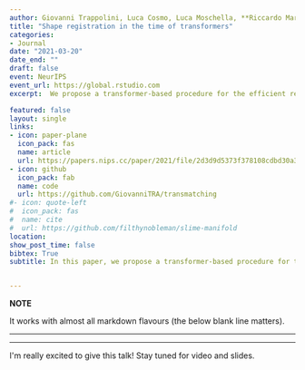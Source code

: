 ```yaml
---
author: Giovanni Trappolini, Luca Cosmo, Luca Moschella, **Riccardo Marin**, Simone Melzi, Emanuele Rodolà
title: "Shape registration in the time of transformers"
categories:
- Journal
date: "2021-03-20"
date_end: ""
draft: false
event: NeurIPS
event_url: https://global.rstudio.com
excerpt:  We propose a transformer-based procedure for the efficient registration of non-rigid 3D point clouds.

featured: false
layout: single
links:
- icon: paper-plane
  icon_pack: fas
  name: article
  url: https://papers.nips.cc/paper/2021/file/2d3d9d5373f378108cdbd30a3c52bd3e-Paper.pdf
- icon: github
  icon_pack: fab
  name: code
  url: https://github.com/GiovanniTRA/transmatching
#- icon: quote-left
#  icon_pack: fas
#  name: cite
#  url: https://github.com/filthynobleman/slime-manifold
location: 
show_post_time: false
bibtex: True
subtitle: In this paper, we propose a transformer-based procedure for the efficient registration of non-rigid 3D point clouds. The proposed approach is data-driven and adopts for the first time the transformer architecture in the registration task. Our method is general and applies to different settings. Given a fixed template with some desired properties (e.g. skinning weights or other animation cues), we can register raw acquired data to it, thereby transferring all the template properties to the input geometry. Alternatively, given a pair of shapes, our method can register the first onto the second (or vice-versa), obtaining a high-quality dense correspondence between the two. In both contexts, the quality of our results enables us to target real applications such as texture transfer and shape interpolation. Furthermore, we also show that including an estimation of the underlying density of the surface eases the learning process. By exploiting the potential of this architecture, we can train our model requiring only a sparse set of ground truth correspondences ( 10~20%of the total points). The proposed model and the analysis that we perform pave the way for future exploration of transformer-based architectures for registration and matching applications. Qualitative and quantitative evaluations demonstrate that our pipeline outperforms state-of-the-art methods for deformable and unordered 3D data registration on different datasets and scenarios.


---
```

**NOTE**

It works with almost all markdown flavours (the below blank line matters).

---
---

I'm really excited to give this talk! Stay tuned for video and slides.
